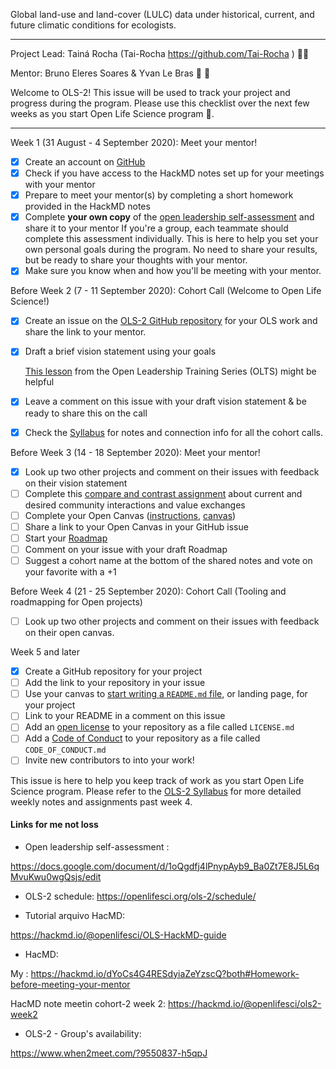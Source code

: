 Global land-use and land-cover (LULC) data under historical, current, and future climatic conditions for ecologists.

---

<!---
  Create one issue for each project in OLS-2. If you applied as a team, please
  coordinate with your teammates and have one person create this issue.

  Instructions:

  1. Add your project title in the Title field above ^
  2. Add your GitHub username (and your teammates) below --->
Project Lead: Tainá Rocha (Tai-Rocha https://github.com/Tai-Rocha ) :tipping_hand_woman:

<!---
  3. Add your mentor's GitHub username below --->
Mentor:  Bruno Eleres Soares & Yvan Le Bras :man: :man: 
<!---
  4. Keep everything below and click 'Submit new issue'  --->

Welcome to OLS-2! This issue will be used to track your project and progress during the program. Please use this checklist over the next few weeks as you start Open Life Science program :tada:.

***

Week 1 (31 August - 4 September 2020): Meet your mentor!
- [x] Create an account on [GitHub](https://github.com)
- [x] Check if you have access to the HackMD notes set up for your meetings with your mentor
- [x] Prepare to meet your mentor(s) by completing a short homework provided in the HackMD notes
- [x] Complete **your own copy** of the [open leadership self-assessment](https://docs.google.com/document/d/1oQgdfj4lPnypAyb9_Ba0Zt7E8J5L6qMvuKwu0wgQsjs/edit?usp=sharing) and share it to your mentor 
  If you're a group, each teammate should complete this assessment individually. This is here to help you set your own personal goals during the program. No need to share your results, but be ready to share your thoughts with your mentor.
- [x] Make sure you know when and how you'll be meeting with your mentor.

Before Week 2 (7 - 11 September 2020): Cohort Call (Welcome to Open Life Science!)
- [x] Create an issue on the [OLS-2 GitHub repository](https://github.com/open-life-science/ols-2/issues/new) for your OLS work and share the link to your mentor.
- [x] Draft a brief vision statement using your goals

  [This lesson](https://mozilla.github.io/open-leadership-training-series/articles/introduction-to-open-leadership/stating-your-project-vision/) from the Open Leadership Training Series (OLTS) might be helpful

- [x] Leave a comment on this issue with your draft vision statement & be ready to share this on the call
- [X] Check the [Syllabus](https://openlifesci.org/ols-2) for notes and connection info for all the cohort calls.

Before Week 3 (14 - 18 September 2020): Meet your mentor!
- [X] Look up two other projects and comment on their issues with feedback on their vision statement
- [ ] Complete this [compare and contrast assignment](https://docs.google.com/document/d/1ukvqDRIYfvCapVMdE5hWP-0MkLNJ9T65X43O7F336Ac/edit?usp=sharing) about current and desired community interactions and value exchanges
- [ ] Complete your Open Canvas ([instructions](https://mozilla.github.io/open-leadership-training-series/articles/opening-your-project/develop-an-open-project-strategy-with-open-canvas/), [canvas](https://docs.google.com/presentation/d/1MeJo0TyuMg_waLk1J4q9y1aAqKNMuRBlnmxEChSz-cQ/edit?usp=sharing))
- [ ] Share a link to your Open Canvas in your GitHub issue
- [ ] Start your [Roadmap](https://mozilla.github.io/open-leadership-training-series/articles/opening-your-project/start-your-project-roadmap/)
- [ ] Comment on your issue with your draft Roadmap
- [ ] Suggest a cohort name at the bottom of the shared notes and vote on your favorite with a +1

Before Week 4 (21 - 25 September 2020): Cohort Call (Tooling and roadmapping for Open projects)
- [ ] Look up two other projects and comment on their issues with feedback on their open canvas.

Week 5 and later
- [X] Create a GitHub repository for your project
- [ ] Add the link to your repository in your issue
- [ ] Use your canvas to [start writing a `README.md` file](https://mozilla.github.io/open-leadership-training-series/articles/opening-your-project/write-a-great-project-readme/), or landing page, for your project
- [ ] Link to your README in a comment on this issue
- [ ] Add an [open license](https://mozilla.github.io/open-leadership-training-series/articles/get-your-project-online/sharing-your-work-in-the-open/) to your repository as a file called `LICENSE.md`
- [ ] Add a [Code of Conduct](https://mozilla.github.io/open-leadership-training-series/articles/building-communities-of-contributors/write-a-code-of-conduct/) to your repository as a file called `CODE_OF_CONDUCT.md`
- [ ] Invite new contributors to into your work!

This issue is here to help you keep track of work as you start Open Life Science program. Please refer to the [OLS-2 Syllabus](https://openlifesci.org/ols-2) for more detailed weekly notes and assignments past week 4.





#### Links for me not loss

* Open leadership self-assessment :

https://docs.google.com/document/d/1oQgdfj4lPnypAyb9_Ba0Zt7E8J5L6qMvuKwu0wgQsjs/edit


*  OLS-2 schedule:
https://openlifesci.org/ols-2/schedule/

* Tutorial arquivo HacMD:

https://hackmd.io/@openlifesci/OLS-HackMD-guide


* HacMD:

 My : https://hackmd.io/dYoCs4G4RESdyiaZeYzscQ?both#Homework-before-meeting-your-mentor
 
HacMD note meetin cohort-2 week 2:  https://hackmd.io/@openlifesci/ols2-week2


* OLS-2 - Group's availability:

https://www.when2meet.com/?9550837-h5qpJ


